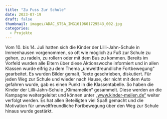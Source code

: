 ```yaml
---
title: "Zu Fuss Zur Schule"
date: 2023-07-19
draft: false
thumbnail: images/ADAC_STSA_IMG1619601729543_002.jpg
categories:
  - Projekte
---
```


Vom 10. bis 14. Juli hatten sich die Kinder der Lilli-Jahn-Schule in Immenhausen vorgenommen, so oft wie möglich zu Fuß zur Schule zu gehen, zu radeln, zu rollern oder mit dem Bus zu kommen. Bereits im Vorfeld wurden alle Eltern über diese Aktionswoche informiert und in allen Klassen wurde eifrig zu dem Thema „umweltfreundliche Fortbewegung“ gearbeitet. Es wurden Bilder gemalt, Texte geschrieben, diskutiert. Für jeden Weg zur Schule und wieder nach Hause, der nicht mit dem Auto gefahren wurde, gab es einen Punkt in die Klassentabelle. So haben die Kinder der Lilli-Jahn-Schule „Klimameilen“ gesammelt. Diese werden an die Kampagne weitergeleitet und können unter „www.kinder-meilen.de“ weiter verfolgt werden. Es hat allen Beteiligten viel Spaß gemacht und die Motivation für umweltfreundliche Fortbewegung über den Weg zur Schule hinaus wurde gestärkt.
